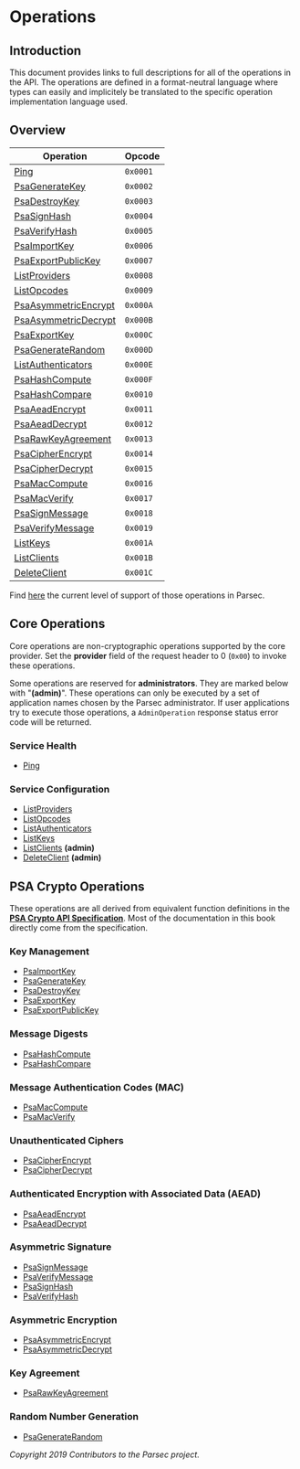 # Operations

## Introduction

This document provides links to full descriptions for all of the operations in the API. The
operations are defined in a format-neutral language where types can easily and implicitely be
translated to the specific operation implementation language used.

## Overview

| Operation                                         | Opcode   |
|---------------------------------------------------|----------|
| [Ping](ping.md)                                   | `0x0001` |
| [PsaGenerateKey](psa_generate_key.md)             | `0x0002` |
| [PsaDestroyKey](psa_destroy_key.md)               | `0x0003` |
| [PsaSignHash](psa_sign_hash.md)                   | `0x0004` |
| [PsaVerifyHash](psa_verify_hash.md)               | `0x0005` |
| [PsaImportKey](psa_import_key.md)                 | `0x0006` |
| [PsaExportPublicKey](psa_export_public_key.md)    | `0x0007` |
| [ListProviders](list_providers.md)                | `0x0008` |
| [ListOpcodes](list_opcodes.md)                    | `0x0009` |
| [PsaAsymmetricEncrypt](psa_asymmetric_encrypt.md) | `0x000A` |
| [PsaAsymmetricDecrypt](psa_asymmetric_decrypt.md) | `0x000B` |
| [PsaExportKey](psa_export_key.md)                 | `0x000C` |
| [PsaGenerateRandom](psa_generate_random.md)       | `0x000D` |
| [ListAuthenticators](list_authenticators.md)      | `0x000E` |
| [PsaHashCompute](psa_hash_compute.md)             | `0x000F` |
| [PsaHashCompare](psa_hash_compare.md)             | `0x0010` |
| [PsaAeadEncrypt](psa_aead_encrypt.md)             | `0x0011` |
| [PsaAeadDecrypt](psa_aead_decrypt.md)             | `0x0012` |
| [PsaRawKeyAgreement](psa_raw_key_agreement.md)    | `0x0013` |
| [PsaCipherEncrypt](psa_cipher_encrypt.md)         | `0x0014` |
| [PsaCipherDecrypt](psa_cipher_decrypt.md)         | `0x0015` |
| [PsaMacCompute](psa_mac_compute.md)               | `0x0016` |
| [PsaMacVerify](psa_mac_verify.md)                 | `0x0017` |
| [PsaSignMessage](psa_sign_message.md)             | `0x0018` |
| [PsaVerifyMessage](psa_verify_message.md)         | `0x0019` |
| [ListKeys](list_keys.md)                          | `0x001A` |
| [ListClients](list_clients.md)                    | `0x001B` |
| [DeleteClient](delete_client.md)                  | `0x001C` |

Find [here](service_api_coverage.md) the current level of support of those operations in Parsec.

## Core Operations

Core operations are non-cryptographic operations supported by the core provider. Set the
**provider** field of the request header to 0 (`0x00`) to invoke these operations.

Some operations are reserved for **administrators**. They are marked below with "**(admin)**". These
operations can only be executed by a set of application names chosen by the Parsec administrator. If
user applications try to execute those operations, a `AdminOperation` response status error code
will be returned.

### Service Health

- [Ping](ping.md)

### Service Configuration

- [ListProviders](list_providers.md)
- [ListOpcodes](list_opcodes.md)
- [ListAuthenticators](list_authenticators.md)
- [ListKeys](list_keys.md)
- [ListClients](list_clients.md) **(admin)**
- [DeleteClient](delete_client.md) **(admin)**

## PSA Crypto Operations

These operations are all derived from equivalent function definitions in the [**PSA Crypto API
Specification**](https://developer.arm.com/architectures/security-architectures/platform-security-architecture/documentation).
Most of the documentation in this book directly come from the specification.

### Key Management

- [PsaImportKey](psa_import_key.md)
- [PsaGenerateKey](psa_generate_key.md)
- [PsaDestroyKey](psa_destroy_key.md)
- [PsaExportKey](psa_export_key.md)
- [PsaExportPublicKey](psa_export_public_key.md)

### Message Digests

- [PsaHashCompute](psa_hash_compute.md)
- [PsaHashCompare](psa_hash_compare.md)

### Message Authentication Codes (MAC)

- [PsaMacCompute](psa_mac_compute.md)
- [PsaMacVerify](psa_mac_verify.md)

### Unauthenticated Ciphers

- [PsaCipherEncrypt](psa_cipher_encrypt.md)
- [PsaCipherDecrypt](psa_cipher_decrypt.md)

### Authenticated Encryption with Associated Data (AEAD)

- [PsaAeadEncrypt](psa_aead_encrypt.md)
- [PsaAeadDecrypt](psa_aead_decrypt.md)

### Asymmetric Signature

- [PsaSignMessage](psa_sign_message.md)
- [PsaVerifyMessage](psa_verify_message.md)
- [PsaSignHash](psa_sign_hash.md)
- [PsaVerifyHash](psa_verify_hash.md)

### Asymmetric Encryption

- [PsaAsymmetricEncrypt](psa_asymmetric_encrypt.md)
- [PsaAsymmetricDecrypt](psa_asymmetric_decrypt.md)

### Key Agreement

- [PsaRawKeyAgreement](psa_raw_key_agreement.md)

### Random Number Generation

- [PsaGenerateRandom](psa_generate_random.md)

*Copyright 2019 Contributors to the Parsec project.*
